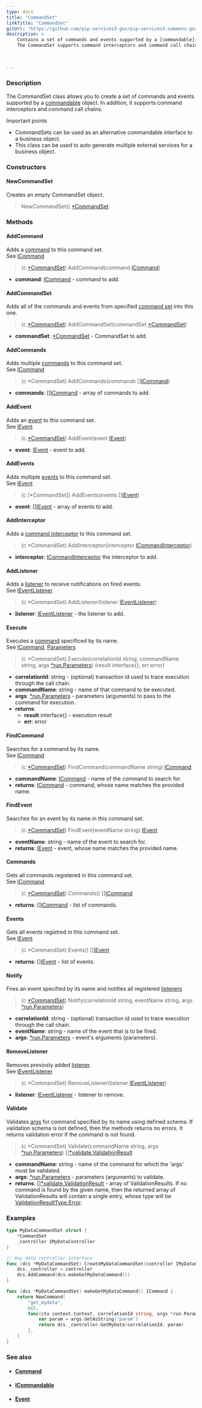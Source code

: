 ```yaml
---
type: docs
title: "CommandSet"
linkTitle: "CommandSet"
gitUrl: "https://github.com/pip-services3-gox/pip-services3-commons-gox"
description: > 
    Contains a set of commands and events supported by a [commandable](../icommandable) object.
    The CommandSet supports command interceptors and command call chains.
    
 
    
---
```


### Description

The CommandSet class allows you to create a set of commands and events supported by a [commandable](../icommandable) object. In addition, it supports command interceptors and command call chains.

Important points

- CommandSets can be used as an alternative commandable interface to a business object.
- This class can be used to auto generate multiple external services for a business object.

### Constructors

#### NewCommandSet
Creates an empty CommandSet object.

> NewCommandSet() [*CommandSet]()

### Methods

#### AddCommand
Adds a [command](../command) to this command set.  
See [ICommand](../icommand)

> (c [*CommandSet]()) AddCommand(command [ICommand](../icommand))

- **command**: [ICommand](../icommand) - command to add.

#### AddCommandSet
Adds all of the commands and events from specified [command set](../command_set)
into this one. 

> (c [*CommandSet]()) AddCommandSet(commandSet [*CommandSet]())

- **commandSet**: [*CommandSet]() - CommandSet to add.

#### AddCommands
Adds multiple [commands](../command) to this command set.  
See [ICommand](../icommand)

> (c *CommandSet) AddCommands(commands [][ICommand](../icommand))

- **commands**: [][ICommand](../icommand) - array of commands to add.


#### AddEvent
Adds an [event](../event) to this command set.  
See [IEvent](../ievent)

> (c [*CommandSet]()) AddEvent(event [IEvent](../ievent))

- **event**: [IEvent](../ievent) - event to add.

#### AddEvents
Adds multiple [events](../event) to this command set.  
See [IEvent](../ievent)

> (c [*CommandSet]) AddEvents(events [][IEvent](../ievent))

- **event**: [][IEvent](../ievent) - array of events to add.

#### AddInterceptor
Adds a [command interceptor](../icommand_interceptor) to this command set.

> (c *CommandSet) AddInterceptor(interceptor [ICommandInterceptor](../icommand_interceptor))

- **interceptor**: [ICommandInterceptor](../icommand_interceptor) the interceptor to add.

#### AddListener
Adds a [listener](../ievent_listener) to receive notifications on fired events.  
See [IEventListener](../ievent_listener)

> (c *CommandSet) AddListener(listener [IEventListener](../ievent_listener))

- **listener**: [IEventListener](../ievent_listener) - the listener to add.

#### Execute
Executes a [command](../command) specificed by its name.  
See [ICommand](../icommand), [Parameters](../../run/parameters)

> (c *CommandSet) Execute(correlationId string, commandName string, args [*run.Parameters](../../run/parameters)) (result interface{}, err error)

- **correlationId**: string - (optional) transaction id used to trace execution through the call chain.
- **commandName**: string - name of that command to be executed.
- **args**: [*run.Parameters](../../run/parameters) - parameters (arguments) to pass to the command for execution.
- **returns**:
    - **result** interface{} - execution result
    - **err**: error

#### FindCommand
Searches for a command by its name.  
See [ICommand](../icommand)

> (c [*CommandSet]()) FindCommand(commandName string) [ICommand](../icommand)

- **commandName**: [ICommand](../icommand) - name of the command to search for.
- **returns**: [ICommand](../icommand) - command, whose name matches the provided name.

#### FindEvent
Searches for an event by its name in this command set.

> (c [*CommandSet]()) FindEvent(eventName string) [IEvent](../ievent)

- **eventName**: string - name of the event to search for.
- **returns**: [IEvent](../ievent) - event, whose name matches the provided name.


#### Commands
Gets all commands registered in this command set.  
See [ICommand](../icommand)

> (c [*CommandSet]()) Commands() [][ICommand](../icommand)

- **returns**: [][ICommand](../icommand) - list of commands.

#### Events
Gets all events registred in this command set.  
See [IEvent](../ievent)

> (c *CommandSet) Events() [][IEvent](../ievent)

- **returns**: [][IEvent](../ievent) - list of events.


#### Notify
Fires an event specified by its name and notifies all registered
[listeners](../ievent_listener)

> (c [*CommandSet]()) Notify(correlationId string, eventName string, args [*run.Parameters](../../run/parameters))

- **correlationId**: string - (optional) transaction id used to trace execution through the call chain.
- **eventName**: string - name of the event that is to be fired.
- **args**: [*run.Parameters](../../run/parameters) - event's arguments (parameters).

#### RemoveListener
Removes previosly added [listener](../ievent_listener).  
See [IEventListener](../ievent_listener)

> (c *CommandSet) RemoveListener(listener [IEventListener](../ievent_listener))

- **listener**: [IEventListener](../ievent_listener) - listener to remove.

#### Validate
Validates [args](../../run/parameters) for command specified by its name using defined schema.
If validation schema is not defined, then the methods returns no errors.
It returns validation error if the command is not found.


> (c *CommandSet) Validate(commandName string, args [*run.Parameters](../../run/parameters)) [][*validate.ValidationResult](../../validate/validation_result)

- **commandName**: string - name of the command for which the 'args' must be validated.
- **args**: [*run.Parameters](../../run/parameters) - parameters (arguments) to validate.
- **returns**: [][*validate.ValidationResult](../../validate/validation_result) - array of ValidationResults. If no command is found by the given name, then the returned array of ValidationResults will contain a single entry, whose type will be [ValidationResultType.Error](../../validate/validation_result_type).

### Examples

```go
type MyDataCommandSet struct {
	*CommandSet
	_controller IMyDataController
}

// Any data controller interface
func (dcs *MyDataCommandSet) CreateMyDataCommandSet(controller IMyDataController) {
	dcs._controller = controller
	dcs.AddCommand(dcs.makeGetMyDataCommand())
}

func (dcs *MyDataCommandSet) makeGetMyDataCommand() ICommand {
	return NewCommand(
		"get_mydata",
		nil,
		func(ctx context.Context, correlationId string, args *run.Parameters) (any, err) {
			var param = args.GetAsString("param")
			return dcs._controller.GetMyData(correlationId, param)
		},
	)
}

```

### See also
- #### [Command](../command)
- #### [ICommandable](../icommandable)
- #### [Event](../event)
